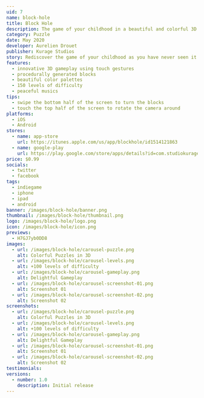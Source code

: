 ```yaml
---
uid: 7
name: block-hole
title: Block Hole
description: The game of your childhood in a beautiful and colorful 3D !
category: Puzzle
date: May 2020
developer: Aurelien Drouet
publisher: Kurage Studios
story: Rediscover the game of your childhood as you have never seen it before. Challenge yourself in a beautiful and colorful 3D game. Simple at first, the challenge becomes harder and harder as the number of blocks increases! How far will you go? Just swipe the screen to turn the blocks and don’t miss the holes!
features:
  - innovative 3D gameplay using touch gestures
  - procedurally generated blocks
  - beautiful color palettes
  - 150 levels of difficulty
  - peaceful musics
tips:
  - swipe the bottom half of the screen to turn the blocks
  - touch the top half of the screen to rotate the camera around
platforms:
  - iOS
  - Android
stores:
  - name: app-store
    url: https://itunes.apple.com/us/app/blockhole/id1514121863
  - name: google-play
    url: https://play.google.com/store/apps/details?id=com.studiokurage.blockhole
price: $0.99
socials:
  - twitter
  - facebook
tags:
  - indiegame
  - iphone
  - ipad
  - android
banner: /images/block-hole/banner.png
thumbnail: /images/block-hole/thumbnail.png
logo: /images/block-hole/logo.png
icon: /images/block-hole/icon.png
previews:
  - H7GJ7yb0DD8
images:
  - url: /images/block-hole/carousel-puzzle.png
    alt: Colorful Puzzles in 3D
  - url: /images/block-hole/carousel-levels.png
    alt: +100 levels of difficulty
  - url: /images/block-hole/carousel-gameplay.png
    alt: Delightful Gameplay
  - url: /images/block-hole/carousel-screenshot-01.png
    alt: Screenshot 01
  - url: /images/block-hole/carousel-screenshot-02.png
    alt: Screenshot 02
screenshots:
  - url: /images/block-hole/carousel-puzzle.png
    alt: Colorful Puzzles in 3D
  - url: /images/block-hole/carousel-levels.png
    alt: +100 levels of difficulty
  - url: /images/block-hole/carousel-gameplay.png
    alt: Delightful Gameplay
  - url: /images/block-hole/carousel-screenshot-01.png
    alt: Screenshot 01
  - url: /images/block-hole/carousel-screenshot-02.png
    alt: Screenshot 02
testimonials:
versions:
  - number: 1.0
    description: Initial release
---
```

